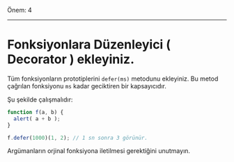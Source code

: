 Önem: 4

---

# Fonksiyonlara Düzenleyici ( Decorator ) ekleyiniz.

Tüm fonksiyonların prototiplerini `defer(ms)` metodunu ekleyiniz. Bu metod çağrılan fonksiyonu `ms` kadar geciktiren bir kapsayıcıdır.

Şu şekilde çalışmalıdır:

```js
function f(a, b) {
  alert( a + b );
}

f.defer(1000)(1, 2); // 1 sn sonra 3 görünür.
```

Argümanların orjinal fonksiyona iletilmesi gerektiğini unutmayın.